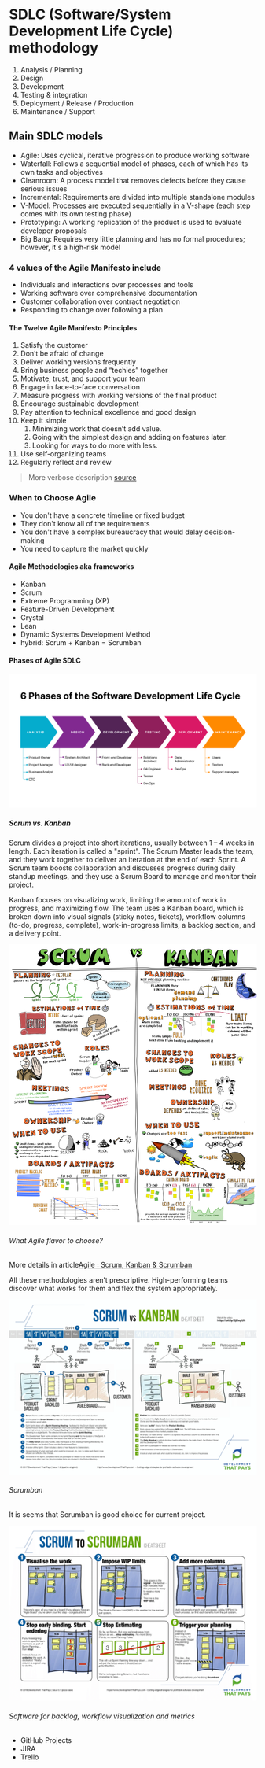 # SDLC (Software/System Development Life Cycle) methodology

1. Analysis / Planning
2. Design
3. Development
4. Testing & integration
5. Deployment / Release / Production
6. Maintenance / Support

## Main SDLC models

- Agile: Uses cyclical, iterative progression to produce working software
- Waterfall: Follows a sequential model of phases, each of which has its own tasks and objectives
- Cleanroom: A process model that removes defects before they cause serious issues
- Incremental: Requirements are divided into multiple standalone modules
- V-Model: Processes are executed sequentially in a V-shape (each step comes with its own testing phase)
- Prototyping: A working replication of the product is used to evaluate developer proposals
- Big Bang: Requires very little planning and has no formal procedures; however, it's a high-risk model

### 4 values of the Agile Manifesto include

- Individuals and interactions over processes and tools
- Working software over comprehensive documentation
- Customer collaboration over contract negotiation
- Responding to change over following a plan

#### The Twelve Agile Manifesto Principles

1. Satisfy the customer
2. Don’t be afraid of change
3. Deliver working versions frequently
4. Bring business people and “techies” together
5. Motivate, trust, and support your team
6. Engage in face-to-face conversation
7. Measure progress with working versions of the final product
8. Encourage sustainable development
9. Pay attention to technical excellence and good design
10. Keep it simple
    1. Minimizing work that doesn’t add value.
    2. Going with the simplest design and adding on features later.
    3. Looking for ways to do more with less.
11. Use self-organizing teams
12. Regularly reflect and review

> More verbose description [source](https://afrebo-com.ngontinh24.com/article/the-agile-software-development-life-cycle-what-is-agile-sdlc-and-how-to-use-it)

### When to Choose Agile

- You don't have a concrete timeline or fixed budget
- They don't know all of the requirements
- You don't have a complex bureaucracy that would delay decision-making
- You need to capture the market quickly

#### Agile Methodologies aka frameworks

- Kanban
- Scrum
- Extreme Programming (XP)
- Feature-Driven Development
- Crystal
- Lean
- Dynamic Systems Development Method
- hybrid: Scrum + Kanban = Scrumban

#### Phases of Agile SDLC

![Phases](images/6_phases_of_sdlc.png)

##### Scrum vs. Kanban

Scrum divides a project into short iterations, usually between 1 – 4 weeks in length. Each iteration is called a "sprint". The Scrum Master leads the team, and they work together to deliver an iteration at the end of each Sprint. A Scrum team boosts collaboration and discusses progress during daily standup meetings, and they use a Scrum Board to manage and monitor their project.

Kanban focuses on visualizing work, limiting the amount of work in progress, and maximizing flow. The team uses a Kanban board, which is broken down into visual signals (sticky notes, tickets), workflow columns (to-do, progress, complete), work-in-progress limits, a backlog section, and a delivery point.

![Scrum vs Kanban](images/scrum_vs_kanban_quick_overview.png)

###### What Agile flavor to choose?

More details in article[Agile : Scrum, Kanban & Scrumban](https://medium.com/@shehanb/agile-scrum-kanban-scrumban-cheatsheet-sprint-artifacts-ceremonies-software-jira-trello-scrumage-pmbok-e669d5dbf6f3)

All these methodologies aren’t prescriptive. High-performing teams discover what works for them and flex the system appropriately.

![Scrum vs Kanban: head-to-head comparison](images/scrum_vs_kanban_cheatsheet.webp)

###### Scrumban

It is seems that Scrumban is good choice for current project.

![Scrum to Scrumban](images/scrum_to_scrumban_cheetsheet.webp)

###### Software for backlog, workflow visualization and metrics

- GitHub Projects
- JIRA
- Trello
